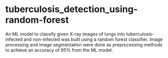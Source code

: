 # tuberculosis_detection_using-random-forest
An ML model to classify given X-ray images of lungs into tuberculosis-infected and non-infected was built using a random forest classifier. Image processing and image segmentation were done as preprocessing methods to achieve an accuracy of 95% from the ML model.
